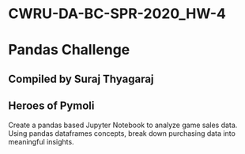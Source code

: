 # CWRU-DA-BC-SPR-2020_HW-4

# Pandas Challenge
## Compiled by Suraj Thyagaraj

## Heroes of Pymoli
Create a pandas based Jupyter Notebook to analyze game sales data. Using pandas dataframes concepts, break down purchasing data into meaningful insights.
